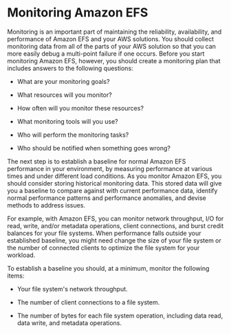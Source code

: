 # Monitoring Amazon EFS<a name="monitoring_overview"></a>

Monitoring is an important part of maintaining the reliability, availability, and performance of Amazon EFS and your AWS solutions\. You should collect monitoring data from all of the parts of your AWS solution so that you can more easily debug a multi\-point failure if one occurs\. Before you start monitoring Amazon EFS, however, you should create a monitoring plan that includes answers to the following questions:

+ What are your monitoring goals?

+ What resources will you monitor?

+ How often will you monitor these resources?

+ What monitoring tools will you use?

+ Who will perform the monitoring tasks?

+ Who should be notified when something goes wrong?

The next step is to establish a baseline for normal Amazon EFS performance in your environment, by measuring performance at various times and under different load conditions\. As you monitor Amazon EFS, you should consider storing historical monitoring data\. This stored data will give you a baseline to compare against with current performance data, identify normal performance patterns and performance anomalies, and devise methods to address issues\.

For example, with Amazon EFS, you can monitor network throughput, I/O for read, write, and/or metadata operations, client connections, and burst credit balances for your file systems\. When performance falls outside your established baseline, you might need change the size of your file system or the number of connected clients to optimize the file system for your workload\.

To establish a baseline you should, at a minimum, monitor the following items:

+ Your file system's network throughput\.

+ The number of client connections to a file system\.

+ The number of bytes for each file system operation, including data read, data write, and metadata operations\.